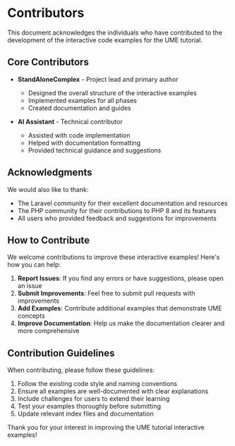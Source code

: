 # Contributors

This document acknowledges the individuals who have contributed to the development of the interactive code examples for the UME tutorial.

## Core Contributors

- **StandAloneComplex** - Project lead and primary author
  - Designed the overall structure of the interactive examples
  - Implemented examples for all phases
  - Created documentation and guides

- **AI Assistant** - Technical contributor
  - Assisted with code implementation
  - Helped with documentation formatting
  - Provided technical guidance and suggestions

## Acknowledgments

We would also like to thank:

- The Laravel community for their excellent documentation and resources
- The PHP community for their contributions to PHP 8 and its features
- All users who provided feedback and suggestions for improvements

## How to Contribute

We welcome contributions to improve these interactive examples! Here's how you can help:

1. **Report Issues**: If you find any errors or have suggestions, please open an issue
2. **Submit Improvements**: Feel free to submit pull requests with improvements
3. **Add Examples**: Contribute additional examples that demonstrate UME concepts
4. **Improve Documentation**: Help us make the documentation clearer and more comprehensive

## Contribution Guidelines

When contributing, please follow these guidelines:

1. Follow the existing code style and naming conventions
2. Ensure all examples are well-documented with clear explanations
3. Include challenges for users to extend their learning
4. Test your examples thoroughly before submitting
5. Update relevant index files and documentation

Thank you for your interest in improving the UME tutorial interactive examples!
